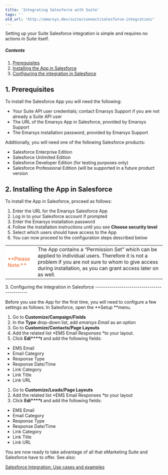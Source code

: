 ```yaml
---
title: 'Integrating Salesforce with Suite'
tags: ''
old_url: 'http://emarsys.dev/suite/connect/salesforce-integration/'
---
```


Setting up your Suite Salesforce integration is simple and requires no actions in Suite itself.

##### Contents

1. [Prerequisites](#pre)
2. [Installing the App in Salesforce](#setup-sf)
3. [Configuring the integration in Salesforce](#config-sf)
 
<a name="pre"></a>1. Prerequisites
----------------

 To install the Salesforce App you will need the following:

- Your Suite API user credentials; contact Emarsys Support if you are not already a Suite API user
- The URL of the Emarsys App in Salesforce, provided by Emarsys Support
- The Emarsys installation password, provided by Emarsys Support

 Additionally, you will need one of the following Salesforce products:

- Salesforce Enterprise Edition
- Salesforce Unlimited Edition
- Salesforce Developer Edition (for testing purposes only)
- Salesforce Professional Edition (will be supported in a future product version
 
<a name="setup-sf"></a>2. Installing the App in Salesforce
-----------------------------------

 To install the App in Salesforce, proceed as follows:

1. Enter the URL for the Emarsys Salesforce App
2. Log in to your Salesforce account if prompted
3. Enter the Emarsys installation password
4. Follow the installation instructions until you see **Choose security level**
5. Select which users should have access to the App
6. You can now proceed to the configuration steps described below
 
<table style="width: 100%"><tbody><tr><td style="text-align: left;width: 80px;border-color: #fff;background-color: #fff;color: #eb5a19">**Please Note:**</td> <td>The App contains a “Permission Set” which can be applied to individual users. Therefore it is not a problem if you are not sure to whom to give access during installation, as you can grant access later on as well.</td> </tr></tbody></table><a name="config-sf"></a>3. Configuring the Integration in Salesforce
--------------------------------------------

 Before you use the App for the first time, you will need to configure a few settings as follows: In Salesforce, open the **Setup **menu.

1. Go to **Customize/Campaign/Fields**
2. In the **Type** drop-down list, add *emarsys Email* as an option
3. Go to **Customize/Contacts/Page Layouts**
4. Add the related list *EMS Email Responses *to your layout.
5. Click **Edi****t** and add the following fields:

- EMS Email
- Email Category
- Response Type
- Response Date/Time
- Link Category
- Link Title
- Link URL


1. Go to **Customize/Leads/Page Layouts**
2. Add the related list *EMS Email Responses *to your layout
3. Click **Edi****t** and add the following fields:

- EMS Email
- Email Category
- Response Type
- Response Date/Time
- Link Category
- Link Title
- Link URL


 You are now ready to take advantage of all that eMarketing Suite and Salesforce have to offer. See also:

[Salesforce Integration: Use cases and examples](/Uncategorized/salesforce-use-cases.md "Salesforce Integration: Use cases and examples")